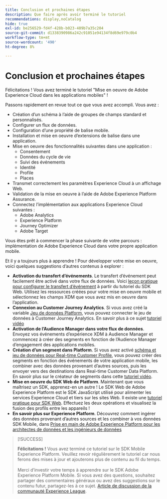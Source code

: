 ```yaml
---
title: Conclusion et prochaines étapes
description: Que faire après avoir terminé le tutoriel
recommendations: display,noCatalog
hide: true
exl-id: be256529-fd4f-428b-b023-409b7a35c204
source-git-commit: d1338390986a242c91051e94134f8d69e979c0b4
workflow-type: tm+mt
source-wordcount: '490'
ht-degree: 8%

---
```


# Conclusion et prochaines étapes

Félicitations ! Vous avez terminé le tutoriel &quot;Mise en oeuvre de Adobe Experience Cloud dans les applications mobiles&quot; !

Passons rapidement en revue tout ce que vous avez accompli. Vous avez :

* Création d’un schéma à l’aide de groupes de champs standard et personnalisés.
* Configurer un flux de données.
* Configuration d’une propriété de balise mobile.
* Installation et mise en oeuvre d’extensions de balise dans une application.
* Mise en oeuvre des fonctionnalités suivantes dans une application :
   * Consentement
   * Données du cycle de vie
   * Suivi des événements
   * Identité
   * Profile
   * Places
* Transmet correctement les paramètres Experience Cloud à un affichage Web.
* Validation de la mise en oeuvre à l’aide de Adobe Experience Platform Assurance.
* Connectez l’implémentation aux applications Experience Cloud suivantes :
   * Adobe Analytics
   * Experience Platform
   * Journey Optimizer
   * Adobe Target

Vous êtes prêt à commencer la phase suivante de votre parcours : implémentation de Adobe Experience Cloud dans votre propre application mobile.

Et il y a toujours plus à apprendre ! Pour développer votre mise en oeuvre, voici quelques suggestions d’autres contenus à explorer :

* **Activation du transfert dʼévénements**. Le transfert d’événement peut facilement être activé dans votre flux de données. Voici [leçon pratique pour configurer le transfert d’événement](https://experienceleague.adobe.com/docs/platform-learn/implement-web-sdk/event-forwarding/setup-event-forwarding.html) à partir du tutoriel du SDK Web. Utilisez les ressources créées pour votre mise en oeuvre mobile et sélectionnez les champs XDM que vous avez mis en oeuvre dans l’application.
* **Connexion au Customer Journey Analytics**. Si vous avez créé la variable [Jeu de données Platform](platform.md), vous pouvez connecter le jeu de données à Customer Journey Analytics. En savoir plus à ce sujet [tutoriel vidéo](https://experienceleague.adobe.com/docs/customer-journey-analytics-learn/tutorials/connections/connecting-customer-journey-analytics-to-data-sources-in-platform.html?lang=fr)
* **Activation de l’Audience Manager dans votre flux de données**. Envoyez vos événements d’expérience XDM à Audience Manager et commencez à créer des segments en fonction de l’Audience Manager d’engagement des applications mobiles.
* **Création d’un segment dans Platform**. Si vous avez activé [schéma et jeu de données pour Real-time Customer Profile](platform.md), vous pouvez créer des segments en fonction des événements de votre application mobile, les combiner avec des données provenant d’autres sources, puis les envoyer vers des destinations dans Real-time Customer Data Platform. En savoir plus sur le créateur de segments dans cette [tutoriel vidéo](https://experienceleague.adobe.com/docs/platform-learn/tutorials/audiences/create-audiences.html).
* **Mise en oeuvre du SDK Web de Platform**. Maintenant que vous maîtrisez un SDK, apprenez-en un autre ! Le SDK Web de Adobe Experience Platform est le SDK JavaScript utilisé pour alimenter les services Experience Cloud et tiers sur les sites Web. Il existe une [tutoriel pratique pour SDK Web](https://experienceleague.adobe.com/docs/platform-learn/implement-web-sdk/overview.html?lang=fr). Effectuez les deux opérations et visualisez la fusion des profils entre les appareils !
* **En savoir plus sur Experience Platform**. Découvrez comment ingérer des données provenant d’autres sources et les combiner à vos données SDK Mobile, dans [Prise en main de Adobe Experience Platform pour les architectes de données et les ingénieurs de données](https://experienceleague.adobe.com/docs/platform-learn/getting-started-for-data-architects-and-data-engineers/overview.html?lang=fr)


>[!SUCCESS]
>
>**Félicitations !** Vous avez terminé ce tutoriel sur le SDK Mobile Experience Platform. Veuillez revoir régulièrement le tutoriel car nous ferons des mises à jour et ajouterons plus de contenu au fil du temps.<br/><br/>Merci d’investir votre temps à apprendre sur le SDK Adobe Experience Platform Mobile. Si vous avez des questions, souhaitez partager des commentaires généraux ou avez des suggestions sur le contenu futur, partagez-les à ce sujet. [Article de discussion de la communauté Experience League](https://experienceleaguecommunities.adobe.com:443/t5/adobe-experience-platform-data/tutorial-discussion-implement-adobe-experience-cloud-in-mobile/td-p/443796).

